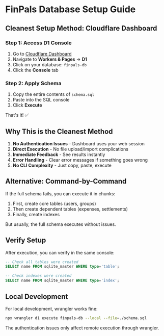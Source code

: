 # FinPals Database Setup Guide

## Cleanest Setup Method: Cloudflare Dashboard

### Step 1: Access D1 Console
1. Go to [Cloudflare Dashboard](https://dash.cloudflare.com)
2. Navigate to **Workers & Pages** → **D1**
3. Click on your database: `finpals-db`
4. Click the **Console** tab

### Step 2: Apply Schema
1. Copy the entire contents of `schema.sql`
2. Paste into the SQL console
3. Click **Execute**

That's it! ✅

## Why This is the Cleanest Method

1. **No Authentication Issues** - Dashboard uses your web session
2. **Direct Execution** - No file upload/import complications  
3. **Immediate Feedback** - See results instantly
4. **Error Handling** - Clear error messages if something goes wrong
5. **No CLI Complexity** - Just copy, paste, execute

## Alternative: Command-by-Command

If the full schema fails, you can execute it in chunks:

1. First, create core tables (users, groups)
2. Then create dependent tables (expenses, settlements)
3. Finally, create indexes

But usually, the full schema executes without issues.

## Verify Setup

After execution, you can verify in the same console:

```sql
-- Check all tables were created
SELECT name FROM sqlite_master WHERE type='table';

-- Check indexes were created  
SELECT name FROM sqlite_master WHERE type='index';
```

## Local Development

For local development, wrangler works fine:

```bash
npx wrangler d1 execute finpals-db --local --file=./schema.sql
```

The authentication issues only affect remote execution through wrangler.